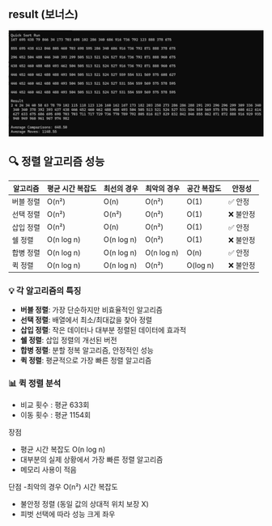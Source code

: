 ## result (보너스)
![](./image.png)


## 🔍 정렬 알고리즘 성능

| 알고리즘     | 평균 시간 복잡도 | 최선의 경우 | 최악의 경우 | 공간 복잡도 | 안정성 |
|--------------|------------------|-------------|-------------|-------------|--------|
| 버블 정렬    | O(n²)            | O(n)        | O(n²)       | O(1)        | ✅ 안정   |
| 선택 정렬    | O(n²)            | O(n²)       | O(n²)       | O(1)        | ❌ 불안정 |
| 삽입 정렬    | O(n²)            | O(n)        | O(n²)       | O(1)        | ✅ 안정   |
| 쉘 정렬      | O(n log n)       | O(n log n)  | O(n²)       | O(1)        | ❌ 불안정 |
| 합병 정렬    | O(n log n)       | O(n log n)  | O(n log n)  | O(n)        | ✅ 안정   |
| 퀵 정렬      | O(n log n)       | O(n log n)  | O(n²)       | O(log n)    | ❌ 불안정 |

### 💡 각 알고리즘의 특징

- **버블 정렬**: 가장 단순하지만 비효율적인 알고리즘
- **선택 정렬**: 배열에서 최소/최대값을 찾아 정렬
- **삽입 정렬**: 작은 데이터나 대부분 정렬된 데이터에 효과적
- **쉘 정렬**: 삽입 정렬의 개선된 버전
- **합병 정렬**: 분할 정복 알고리즘, 안정적인 성능
- **퀵 정렬**: 평균적으로 가장 빠른 정렬 알고리즘

### 📊 퀵 정렬 분석

- 비교 횟수 : 평균 633회
- 이동 횟수 : 평균 1154회

장점
- 평균 시간 복잡도 O(n log n)
- 대부분의 실제 상황에서 가장 빠른 정렬 알고리즘
- 메모리 사용이 적음

단점
-최악의 경우 O(n²) 시간 복잡도
- 불안정 정렬 (동일 값의 상대적 위치 보장 X)
- 피벗 선택에 따라 성능 크게 좌우
  
